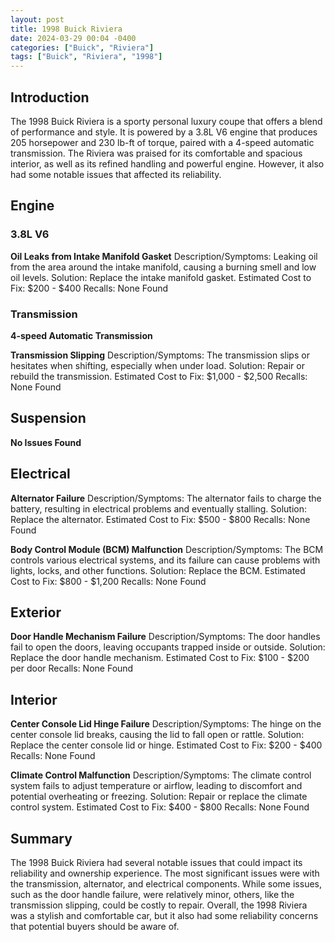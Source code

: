 ```yaml
---
layout: post
title: 1998 Buick Riviera
date: 2024-03-29 00:04 -0400
categories: ["Buick", "Riviera"]
tags: ["Buick", "Riviera", "1998"]
---
```

## Introduction

The 1998 Buick Riviera is a sporty personal luxury coupe that offers a blend of performance and style. It is powered by a 3.8L V6 engine that produces 205 horsepower and 230 lb-ft of torque, paired with a 4-speed automatic transmission. The Riviera was praised for its comfortable and spacious interior, as well as its refined handling and powerful engine. However, it also had some notable issues that affected its reliability.

## Engine

### 3.8L V6

**Oil Leaks from Intake Manifold Gasket**
Description/Symptoms: Leaking oil from the area around the intake manifold, causing a burning smell and low oil levels.
Solution: Replace the intake manifold gasket.
Estimated Cost to Fix: $200 - $400
Recalls: None Found

### Transmission

**4-speed Automatic Transmission**

**Transmission Slipping**
Description/Symptoms: The transmission slips or hesitates when shifting, especially when under load.
Solution: Repair or rebuild the transmission.
Estimated Cost to Fix: $1,000 - $2,500
Recalls: None Found

## Suspension

**No Issues Found**

## Electrical

**Alternator Failure**
Description/Symptoms: The alternator fails to charge the battery, resulting in electrical problems and eventually stalling.
Solution: Replace the alternator.
Estimated Cost to Fix: $500 - $800
Recalls: None Found

**Body Control Module (BCM) Malfunction**
Description/Symptoms: The BCM controls various electrical systems, and its failure can cause problems with lights, locks, and other functions.
Solution: Replace the BCM.
Estimated Cost to Fix: $800 - $1,200
Recalls: None Found

## Exterior

**Door Handle Mechanism Failure**
Description/Symptoms: The door handles fail to open the doors, leaving occupants trapped inside or outside.
Solution: Replace the door handle mechanism.
Estimated Cost to Fix: $100 - $200 per door
Recalls: None Found

## Interior

**Center Console Lid Hinge Failure**
Description/Symptoms: The hinge on the center console lid breaks, causing the lid to fall open or rattle.
Solution: Replace the center console lid or hinge.
Estimated Cost to Fix: $200 - $400
Recalls: None Found

**Climate Control Malfunction**
Description/Symptoms: The climate control system fails to adjust temperature or airflow, leading to discomfort and potential overheating or freezing.
Solution: Repair or replace the climate control system.
Estimated Cost to Fix: $400 - $800
Recalls: None Found

## Summary

The 1998 Buick Riviera had several notable issues that could impact its reliability and ownership experience. The most significant issues were with the transmission, alternator, and electrical components. While some issues, such as the door handle failure, were relatively minor, others, like the transmission slipping, could be costly to repair. Overall, the 1998 Riviera was a stylish and comfortable car, but it also had some reliability concerns that potential buyers should be aware of.
